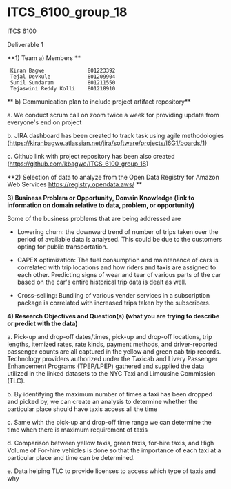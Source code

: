 # ITCS_6100_group_18

ITCS 6100 

Deliverable 1

**1) Team
 	a)  Members		**

     Kiran Bagwe              801223392 
     Tejal Devkule            801209904 
     Sunil Sundaram           801211550
     Tejaswini Reddy Kolli    801218910
              


 
** 	b)  Communication plan to include project artifact repository**

  a. We conduct scrum call on zoom twice a week for providing update from everyone's end on project
  
  b. JIRA dashboard has been created to track task using agile methodologies (https://kiranbagwe.atlassian.net/jira/software/projects/I6G1/boards/1)
  
  c. Github link with project repository has been also created (https://github.com/kbagwe/ITCS_6100_group_18)
  
  
  
**2)  Selection of data to analyze from the Open Data Registry for Amazon Web Services https://registry.opendata.aws/ **

**3)  Business Problem or Opportunity, Domain Knowledge (link to information on domain relative to data, problem, or opportunity)**

  Some of the business problems that are being addressed are

- Lowering churn: the downward trend of number of trips taken over the period of available data is analysed. This could be due to the customers opting for public transportation.

- CAPEX optimization: The fuel consumption and maintenance of cars is correlated with trip locations and how riders and taxis are assigned to each other. Predicting signs of wear and tear of various parts of the car based on the car's entire historical trip data is dealt as well.

- Cross-selling: Bundling of various vender services in a subscription package is correlated with increased trips taken by the subscribers.


**4)  Research Objectives and Question(s) (what you are trying to describe or predict with the data)**

   a. Pick-up and drop-off dates/times, pick-up and drop-off locations, trip lengths, itemized rates, rate kinds, payment methods, and driver-reported passenger counts are all captured in the yellow and green cab trip records. Technology providers authorized under the Taxicab and Livery Passenger Enhancement Programs (TPEP/LPEP) gathered and supplied the data utilized in the linked datasets to the NYC Taxi and Limousine Commission (TLC).
   
   b. By identifying the maximum number of times a taxi has been dropped and picked by, we can create an analysis to determine whether the particular place should have taxis access all the time
   
   c. Same with the pick-up and drop-off time range we can determine the time when there is maximum requirement of taxis 
   
   d. Comparison between yellow taxis, green taxis, for-hire taxis, and High Volume of For-hire vehicles is done so that the importance of each taxi at a particular place and time can be determined.
   
   e. Data helping TLC to provide licenses to access which type of taxis and why


